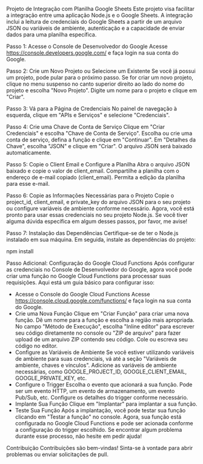 Projeto de Integração com Planilha Google Sheets
Este projeto visa facilitar a integração entre uma aplicação Node.js e o Google Sheets. A integração inclui a leitura de credenciais do Google Sheets a partir de um arquivo JSON ou variáveis de ambiente, autenticação e a capacidade de enviar dados para uma planilha específica.

Passo 1: Acesse o Console de Desenvolvedor do Google
Acesse https://console.developers.google.com/ e faça login na sua conta do Google.

Passo 2: Crie um Novo Projeto ou Selecione um Existente
Se você já possui um projeto, pode pular para o próximo passo.
Se for criar um novo projeto, clique no menu suspenso no canto superior direito ao lado do nome do projeto e escolha "Novo Projeto". Digite um nome para o projeto e clique em "Criar".

Passo 3: Vá para a Página de Credenciais
No painel de navegação à esquerda, clique em "APIs e Serviços" e selecione "Credenciais".

Passo 4: Crie uma Chave de Conta de Serviço
Clique em "Criar Credenciais" e escolha "Chave de Conta de Serviço".
Escolha ou crie uma conta de serviço, defina a função e clique em "Continuar".
Em "Detalhes da Chave", escolha "JSON" e clique em "Criar". O arquivo JSON será baixado automaticamente.

Passo 5: Copie o Client Email e Configure a Planilha
Abra o arquivo JSON baixado e copie o valor de client_email.
Compartilhe a planilha com o endereço de e-mail copiado (client_email). Permita a edição da planilha para esse e-mail.

Passo 6: Copie as Informações Necessárias para o Projeto
Copie o project_id, client_email, e private_key do arquivo JSON para o seu projeto ou configure variáveis de ambiente conforme necessário.
Agora, você está pronto para usar essas credenciais no seu projeto Node.js. Se você tiver alguma dúvida específica em algum desses passos, por favor, me avise!

Passo 7: Instalação das Dependências
Certifique-se de ter o Node.js instalado em sua máquina. Em seguida, instale as dependências do projeto:

npm install

Passo Adicional: Configuração do Google Cloud Functions
Após configurar as credenciais no Console de Desenvolvedor do Google, agora você pode criar uma função no Google Cloud Functions para processar suas requisições. Aqui está um guia básico para configurar isso:

 - Acesse o Console do Google Cloud Functions
Acesse https://console.cloud.google.com/functions/ e faça login na sua conta do Google.
 -  Crie uma Nova Função
Clique em "Criar Função" para criar uma nova função.
Dê um nome para a função e escolha a região mais apropriada.
No campo "Método de Execução", escolha "Inline editor" para escrever seu código diretamente no console ou "ZIP de arquivo" para fazer upload de um arquivo ZIP contendo seu código.
Cole ou escreva seu código no editor.
  - Configure as Variáveis de Ambiente
Se você estiver utilizando variáveis de ambiente para suas credenciais, vá até a seção "Variáveis de ambiente, chaves e vínculos".
Adicione as variáveis de ambiente necessárias, como GOOGLE_PROJECT_ID, GOOGLE_CLIENT_EMAIL, GOOGLE_PRIVATE_KEY, etc.
 - Configure o Trigger
Escolha o evento que acionará a sua função. Pode ser um evento HTTP, um evento de armazenamento, um evento Pub/Sub, etc.
Configure os detalhes do trigger conforme necessário.
 - Implante Sua Função
Clique em "Implantar" para implantar a sua função.
 - Teste Sua Função
Após a implantação, você pode testar sua função clicando em "Testar a função" no console.
Agora, sua função está configurada no Google Cloud Functions e pode ser acionada conforme a configuração do trigger escolhido. Se encontrar algum problema durante esse processo, não hesite em pedir ajuda!

Contribuição
Contribuições são bem-vindas! Sinta-se à vontade para abrir problemas ou enviar solicitações de pull.
